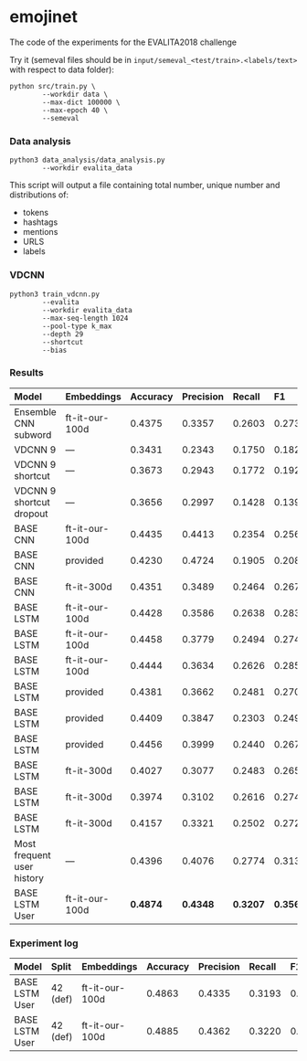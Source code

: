 # emojinet
The code of the experiments for the EVALITA2018 challenge

Try it (semeval files should be in `input/semeval_<test/train>.<labels/text>` with respect to data folder):
```
python src/train.py \
        --workdir data \
        --max-dict 100000 \
        --max-epoch 40 \
        --semeval
```

### Data analysis

```
python3 data_analysis/data_analysis.py 
        --workdir evalita_data
```

This script will output a file containing total number, unique number and distributions of:
* tokens
* hashtags
* mentions
* URLS
* labels

### VDCNN

```
python3 train_vdcnn.py 
        --evalita
        --workdir evalita_data
        --max-seq-length 1024
        --pool-type k_max
        --depth 29
        --shortcut
        --bias

```

### Results

| Model                      |Embeddings     | Accuracy  | Precision | Recall    | F1        |
|:---------------------------|:------------- |:--------- |:----------|:----------|:----------|
|Ensemble CNN subword        |ft-it-our-100d |0.4375     |0.3357     |0.2603     |0.2737     |
|VDCNN 9                     |—              |0.3431     |0.2343     |0.1750     |0.1824     |
|VDCNN 9 shortcut            |—              |0.3673     |0.2943     |0.1772     |0.1926     |
|VDCNN 9 shortcut dropout    |—              |0.3656     |0.2997     |0.1428     |0.1399     |
|BASE CNN                     |ft-it-our-100d |0.4435     |0.4413     |0.2354     |0.2560     |
|BASE CNN                     |provided       |0.4230     |0.4724     |0.1905     |0.2083     |
|BASE CNN                     |ft-it-300d     |0.4351     |0.3489     |0.2464     |0.2673     |
|BASE LSTM                    |ft-it-our-100d |0.4428     |0.3586     |0.2638     |0.2831     |
|BASE LSTM                    |ft-it-our-100d |0.4458     |0.3779     |0.2494     |0.2743     |
|BASE LSTM                    |ft-it-our-100d |0.4444     |0.3634     |0.2626     |0.2852     |
|BASE LSTM                    |provided       |0.4381     |0.3662     |0.2481     |0.2701     |
|BASE LSTM                    |provided       |0.4409     |0.3847     |0.2303     |0.2492     |
|BASE LSTM                    |provided       |0.4456     |0.3999     |0.2440     |0.2673     |
|BASE LSTM                    |ft-it-300d     |0.4027     |0.3077     |0.2483     |0.2650     |
|BASE LSTM                    |ft-it-300d     |0.3974     |0.3102     |0.2616     |0.2749     |
|BASE LSTM                    |ft-it-300d     |0.4157     |0.3321     |0.2502     |0.2721     |
|Most frequent user history  |—              |0.4396     |0.4076     |0.2774     |0.3133     |
|BASE LSTM User              |ft-it-our-100d |**0.4874** |**0.4348** |**0.3207** |**0.3560** |

### Experiment log

| Model                      |Split    |Embeddings     | Accuracy  | Precision | Recall    | F1        | Remarks           |
|:---------------------------|:------- |:------------- |:--------- |:--------- |:--------- |:--------- |:----------------- |
|BASE LSTM User              |42 (def) |ft-it-our-100d |0.4863     |0.4335     |0.3193     |0.3548     | dict size: 100000 |
|BASE LSTM User              |42 (def) |ft-it-our-100d |0.4885     |0.4362     |0.3220     |0.3571     | dict size: 100000 |
